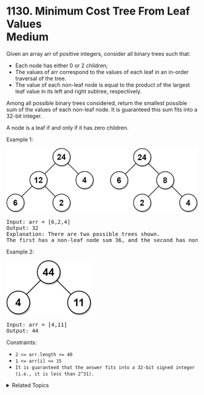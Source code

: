 # 1130. Minimum Cost Tree From Leaf Values<br> Medium

Given an array arr of positive integers, consider all binary trees such that:

- Each node has either 0 or 2 children;
- The values of arr correspond to the values of each leaf in an in-order traversal of the tree.
- The value of each non-leaf node is equal to the product of the largest leaf value in its left and right subtree, respectively.

Among all possible binary trees considered, return the smallest possible sum of the values of each non-leaf node. It is guaranteed this sum fits into a 32-bit integer.

A node is a leaf if and only if it has zero children.

Example 1:

![](assets/tree1.jpg)

<pre>
Input: arr = [6,2,4]
Output: 32
Explanation: There are two possible trees shown.
The first has a non-leaf node sum 36, and the second has non-leaf node sum 32.
</pre>

Example 2:

![](assets/tree2.jpg)

<pre>
Input: arr = [4,11]
Output: 44
</pre>

Constraints:

- `2 <= arr.length <= 40`
- `1 <= arr[i] <= 15`
- `It is guaranteed that the answer fits into a 32-bit signed integer (i.e., it is less than 2^31).`

<details>

<summary> Related Topics </summary>

-   `Monotonic Stack`
-   `Dynamic Programming`

</details>
